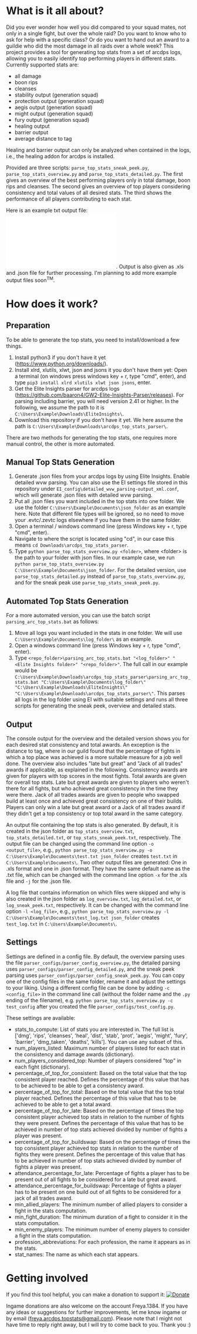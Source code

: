 # What is it all about? #

Did you ever wonder how well you did compared to your squad mates, not only in a single fight, but over the whole raid? Do you want to know who to ask for help with a specific class? Or do you want to hand out an award to a guildie who did the most damage in all raids over a whole week? This project provides a tool for generating top stats from a set of arcdps logs, allowing you to easily identify top performing players in different stats.
Currently supported stats are: 
- all damage
- boon rips
- cleanses
- stability output (generation squad)
- protection output (generation squad)
- aegis output (generation squad)
- might output (generation squad)
- fury output (generation squad)
- healing output
- barrier output
- average distance to tag

Healing and barrier output can only be analyzed when contained in the logs, i.e., the healing addon for arcdps is installed. 

Provided are three scripts: ```parse_top_stats_sneak_peek.py```, ```parse_top_stats_overview.py``` and ```parse_top_stats_detailed.py```. The first gives an overview of the best performing players only in total damage, boon rips and cleanses. The second gives an overview of top players considering consistency and total values of all desired stats. The third shows the performance of all players contributing to each stat.

Here is an example txt output file: ![example output](/example_output/top_stats_detailed.txt?raw=true).
Output is also given as .xls and .json file for further processing. I'm planning to add more example output files soon<sup>TM</sup>.

# How does it work? #
## Preparation ##
To be able to generate the top stats, you need to install/download a few things.
1. Install python3 if you don't have it yet (https://www.python.org/downloads/).
2. Install xlrd, xlutils, xlwt, json and jsons it you don't have them yet: Open a terminal (on windows press windows key + r, type "cmd", enter), and type ```pip3 install xlrd xlutils xlwt json jsons```, enter.
3. Get the Elite Insights parser for arcdps logs (https://github.com/baaron4/GW2-Elite-Insights-Parser/releases). For parsing including barrier, you will need version 2.41 or higher. In the following, we assume the path to it is ```C:\Users\Example\Downloads\EliteInsights\```.
4. Download this repository if you don't have it yet. We here assume the path is ```C:\Users\Example\Downloads\arcdps_top_stats_parser\```.

There are two methods for generating the top stats, one requires more manual control, the other is more automated.
## Manual Top Stats Generation ##
1. Generate .json files from your arcdps logs by using Elite Insights. Enable detailed wvw parsing. You can also use the EI settings file stored in this repository under ```EI_config\detailed_wvw_parsing-output_xml.conf```, which will generate .json files with detailed wvw parsing.
2. Put all .json files you want included in the top stats into one folder. We use the folder ```C:\Users\Example\Documents\json_folder``` as an example here. Note that different file types will be ignored, so no need to move your .evtc/.zevtc logs elsewhere if you have them in the same folder.
3. Open a terminal / windows command line (press Windows key + r, type "cmd", enter).
4. Navigate to where the script is located using "cd", in our case this means ```cd Downloads\arcdps_top_stats_parser```.
5. Type ```python parse_top_stats_overview.py <folder>```, where \<folder> is the path to your folder with json files. In our example case, we run ```python parse_top_stats_overview.py C:\Users\Example\Documents\json_folder```. For the detailed version, use ```parse_top_stats_detailed.py``` instead of ```parse_top_stats_overview.py```, and for the sneak peak use ```parse_top_stats_sneak_peek.py```.

## Automated Top Stats Generation ##
For a more automated version, you can use the batch script ```parsing_arc_top_stats.bat``` as follows:
1. Move all logs you want included in the stats in one folder. We will use ```C:\Users\Example\Documents\log_folder\``` as an example.
2. Open a windows command line (press Windows key + r, type "cmd", enter).
3. Type ```<repo_folder>\parsing_arc_top_stats.bat "<log_folder>" "<Elite Insights folder>" "<repo_folder>"```. The full call in our example would be ```C:\Users\Example\Downloads\arcdps_top_stats_parser\parsing_arc_top_stats.bat "C:\Users\Example\Documents\log_folder\" "C:\Users\Example\Downloads\EliteInsights\" "C:\Users\Example\Downloads\arcdps_top_stats_parser\"```. This parses all logs in the log folder using EI with suitable settings and runs all three scripts for generating the sneak peek, overview and detailed stats.

## Output ##
The console output for the overview and the detailed version shows you for each desired stat consistency and total awards. An exception is the distance to tag, where in our guild found that the percentage of fights in which a top place was achieved is a more suitable measure for a job well done. The overview also includes "late but great" and "Jack of all trades" awards if applicable, as explained in the following.
Consistency awards are given for players with top scores in the most fights. Total awards are given for overall top stats. Late but great awards are given to players who weren't there for all fights, but who achieved great consistency in the time they were there. Jack of all trades awards are given to people who swapped build at least once and achieved great consistency on one of their builds. Players can only win a late but great award or a Jack of all trades award if they didn't get a top consistency or top total award in the same category.

An output file containing the top stats is also generated. By default, it is created in the json folder as ```top_stats_overview.txt```, ```top_stats_detailed.txt```, or ```top_stats_sneak_peek.txt```, respectively. The output file can be changed using the command line option ```-o <output_file>```, e.g., ```python parse_top_stats_overview.py -o C:\Users\Example\Documents\test.txt json_folder``` creates ```test.txt``` in ```C:\Users\Example\Documents\```. Two other output files are generated: One in .xls format and one in .json format. They have the same default name as the .txt file, which can be changed with the command line option ```-x``` for the .xls file and ```-j``` for the .json file. 

A log file that contains information on which files were skipped and why is also created in the json folder as ```log_overview.txt```, ```log_detailed.txt```, or ```log_sneak_peek.txt```, respectively. It can be changed with the command line option ```-l <log_file>```, e.g., ```python parse_top_stats_overview.py -l C:\Users\Example\Documents\test_log.txt json_folder``` creates ```test_log.txt``` in ```C:\Users\Example\Documents\```.

## Settings ##
Settings are defined in a config file. By default, the overview parsing uses the file ```parser_configs/parser_config_overview.py```, the detailed parsing uses ```parser_configs/parser_config_detailed.py```, and the sneak peek parsing uses ```parser_configs/parser_config_sneak_peek.py```. You can copy one of the config files in the same folder, rename it and adjust the settings to your liking. Using a different config file can be done by adding ```-c <config_file>``` in the command line call (without the folder name and the ```.py``` ending of the filename), e.g. ```python parse_top_stats_overview.py -c test_config``` after you created the file ```parser_configs/test_config.py```.

These settings are available:
- stats_to_compute: List of stats you are interested in. The full list is ['dmg', 'rips', 'cleanses', 'heal', 'dist', 'stab', 'prot', 'aegis', 'might', 'fury', 'barrier', 'dmg_taken', 'deaths', 'kills']. You can use any subset of this.
- num_players_listed: Maximum number of players listed for each stat in the consistency and damage awards (dictionary).
- num_players_considered_top: Number of players considered "top" in each fight (dictionary).
- percentage_of_top_for_consistent: Based on the total value that the top consistent player reached. Defines the percentage of this value that has to be achieved to be able to get a consistency award.
- percentage_of_top_for_total: Based on the total value that the top total player reached. Defines the percentage of this value that has to be achieved to be able to get a total award.
- percentage_of_top_for_late: Based on the percentage of times the top consistent player achieved top stats in relation to the number of fights they were present. Defines the percentage of this value that has to be achieved in number of top stats achieved divided by number of fights a player was present.
- percentage_of_top_for_buildswap: Based on the percentage of times the top consistent player achieved top stats in relation to the number of fights they were present. Defines the percentage of this value that has to be achieved in number of top stats achieved divided by number of fights a player was present.
- attendance_percentage_for_late: Percentage of fights a player has to be present out of all fights to be considered for a late but great award.
- attendance_percentage_for_buildswap: Percentage of fights a player has to be present on one build out of all fights to be considered for a jack of all trades award.
- min_allied_players: The minimum number of allied players to consider a fight in the stats computation.
- min_fight_duration: The minimum duration of a fight to consider it in the stats computation.
- min_enemy_players: The minimum number of enemy players to consider a fight in the stats computation.
- profession_abbreviations: For each profession, the name it appears as in the stats.
- stat_names: The name as which each stat appears.

# Getting involved

If you find this tool helpful, you can make a donation to support it: [![Donate](https://img.shields.io/badge/Donate-PayPal-green.svg)](https://www.paypal.com/donate/?hosted_button_id=C5CSPXYHBGR2U) 

Ingame donations are also welcome on the account Freya.1384. If you have any ideas or suggestions for further improvements, let me know ingame or by email (freya.arcdps.topstats@gmail.com). Please note that I might not have time to reply right away, but I will try to come back to you. Thank you :)
